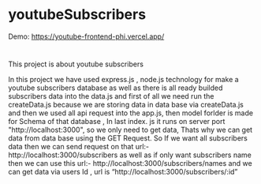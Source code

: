 # youtubeSubscribers
Demo: https://youtube-frontend-phi.vercel.app/
#

This project is about youtube subscribers

In this project we have used express.js , 
node.js technology for make a youtube subscribers database as well as
there is all ready builded subscribers data into the data.js and first of all we need run the createData.js 
because we are storing data in data base via createData.js and then we used all api request into the app.js,
then model forlder is made for Schema of that database , In last index.
js it runs on server port "http://localhost:3000", so we only need to get data,
Thats why we can get data from data base using the GET Request.
So If we want all subscribers data then we can send request on that url:- http://localhost:3000/subscribers as well as 
if only want subscribers name then we can use this url:- http://localhost:3000/subscribers/names and we can get data via users Id , 
url is “http://localhost:3000/subscribers/:id”
